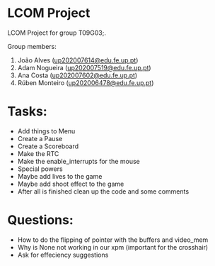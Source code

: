 # LCOM Project

LCOM Project for group T09G03;.

Group members:

1. João Alves (up202007614@edu.fe.up.pt)
2. Adam Nogueira (up202007519@edu.fe.up.pt)
3. Ana Costa (up202007602@edu.fe.up.pt)
4. Rúben Monteiro (up202006478@edu.fe.up.pt)



# Tasks:
- Add things to Menu
- Create a Pause
- Create a Scoreboard
- Make the RTC
- Make the enable_interrupts for the mouse
- Special powers
- Maybe add lives to the game 
- Maybe add shoot effect to the game
- After all is finished clean up the code and some comments

# Questions:
- How to do the flipping of pointer with the buffers and video_mem
- Why is None not working in our xpm (important for the crosshair)
- Ask for effeciency suggestions
